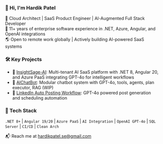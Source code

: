 ### 👋 Hi, I'm Hardik Patel

🚀 Cloud Architect | SaaS Product Engineer | AI-Augmented Full Stack Developer  
💼 11+ years of enterprise software experience in .NET, Azure, Angular, and OpenAI integrations  
🌎 Open to remote work globally | Actively building AI-powered SaaS systems

### 🛠️ Key Projects
- 🔹 [InsightSage-AI](https://github.com/hardikpatelse/InsightSage-AI): Multi-tenant AI SaaS platform with .NET 8, Angular 20, and Azure PaaS integrating GPT-4o for intelligent workflows
- 🔹 [AIChatBot](https://github.com/hardikpatelse/AIChatBot): Modular chatbot system with GPT-4o, tools, agents, plan executor, RAG (WIP)
- 🔹 [LinkedIn Auto Posting Workflow](https://github.com/hardikpatelse/linkedin-ai-posting-workflow): GPT-4o powered post generation and scheduling automation

### 🧠 Tech Stack
`.NET 8+` | `Angular 19/20` | `Azure PaaS` | `AI Integration` | `OpenAI GPT-4o` | `SQL Server` | `CI/CD` | `Clean Arch`

📬 Reach me at [hardikpatel.se@gmail.com](mailto:hardikpatel.se@gmail.com)
